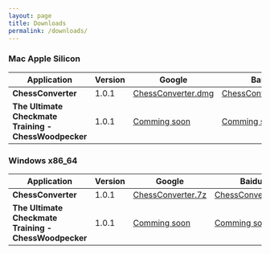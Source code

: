 ```yaml
---
layout: page
title: Downloads
permalink: /downloads/
---
```


### Mac Apple Silicon

| Application | Version | Google | Baidu |
| ----------- | ------- | ------ | ----- |
| **ChessConverter** | 1.0.1 | [ChessConverter.dmg](https://drive.google.com/file/d/1Ac0NwOgn094I-ljmC9xsXb29FqfanJDF/view?usp=drive_link) | [ChessConverter.dmg](https://pan.baidu.com/s/1JVzf_puvY4Ncfzx6r4MMhQ?pwd=ftve) |
| **The Ultimate Checkmate Training - ChessWoodpecker** | 1.0.1 | [Comming soon]() | [Comming soon]() |

### Windows x86_64

| Application | Version | Google | Baidu |
| ----------- | ------- | ------ | ----- |
| **ChessConverter** | 1.0.1 | [ChessConverter.7z](https://drive.google.com/file/d/1D9n1p9hO8v9C0pp3x4Pl1CMm3yj3NHj9/view?usp=drive_link) | [ChessConverter.7z](https://pan.baidu.com/s/1CtwYOLlf3fxWecFAplzsVQ?pwd=3he7) |
| **The Ultimate Checkmate Training - ChessWoodpecker** | 1.0.1 | [Comming soon]() | [Comming soon]() |
